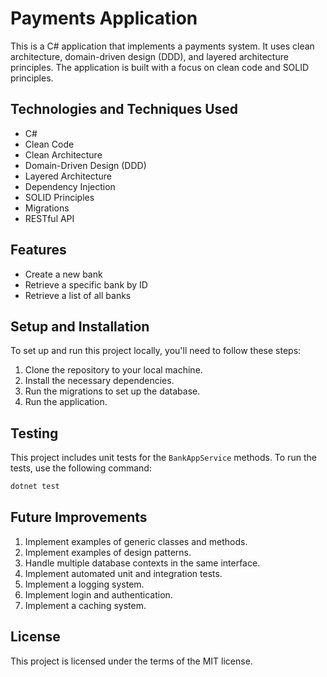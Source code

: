﻿# Payments Application

This is a C# application that implements a payments system. It uses clean architecture, domain-driven design (DDD), and layered architecture principles. The application is built with a focus on clean code and SOLID principles.

## Technologies and Techniques Used

- C#
- Clean Code
- Clean Architecture
- Domain-Driven Design (DDD)
- Layered Architecture
- Dependency Injection
- SOLID Principles
- Migrations
- RESTful API

## Features

- Create a new bank
- Retrieve a specific bank by ID
- Retrieve a list of all banks

## Setup and Installation

To set up and run this project locally, you'll need to follow these steps:

1. Clone the repository to your local machine.
2. Install the necessary dependencies.
3. Run the migrations to set up the database.
4. Run the application.

## Testing

This project includes unit tests for the `BankAppService` methods. To run the tests, use the following command:

```bash
dotnet test
```

## Future Improvements

1. Implement examples of generic classes and methods.
2. Implement examples of design patterns.
3. Handle multiple database contexts in the same interface.
4. Implement automated unit and integration tests.
5. Implement a logging system.
6. Implement login and authentication.
7. Implement a caching system.

## License

This project is licensed under the terms of the MIT license.